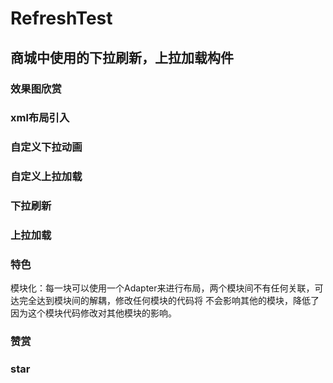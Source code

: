# RefreshTest

## 商城中使用的下拉刷新，上拉加载构件

### 效果图欣赏

### xml布局引入

### 自定义下拉动画

### 自定义上拉加载

### 下拉刷新

### 上拉加载

### 特色
模块化：每一块可以使用一个Adapter来进行布局，两个模块间不有任何关联，可达完全达到模块间的解耦，修改任何模块的代码将
不会影响其他的模块，降低了因为这个模块代码修改对其他模块的影响。


### 赞赏

### star